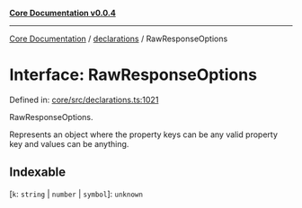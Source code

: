 [**Core Documentation v0.0.4**](../../README.md)

***

[Core Documentation](../../modules.md) / [declarations](../README.md) / RawResponseOptions

# Interface: RawResponseOptions

Defined in: [core/src/declarations.ts:1021](https://github.com/stonemjs/core/blob/2adc2da4c7e3b5a9f593c198ba7e8ad639651777/src/declarations.ts#L1021)

RawResponseOptions.

Represents an object where the property keys can be any valid property key and values can be anything.

## Indexable

\[`k`: `string` \| `number` \| `symbol`\]: `unknown`
